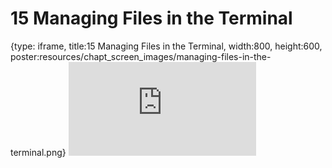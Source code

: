 # 15 Managing Files in the Terminal
 
{type: iframe, title:15 Managing Files in the Terminal, width:800, height:600, poster:resources/chapt_screen_images/managing-files-in-the-terminal.png}
![](https://datatrail-jhu.github.io/DataTrail/no_toc/managing-files-in-the-terminal.html)
 

 
